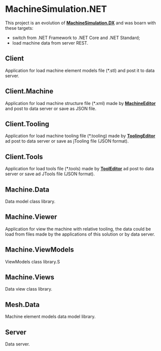 # MachineSimulation.NET
This project is an evolution of [**MachineSimulation.DX**](https://github.com/federicocoppa75/MachineSimulation.DX) and was boarn with these targets:
* switch from .NET Framework to .NET Core and .NET Standard;
* load machine data from server REST.

## Client
Application for load machine element models file (*.stl) and post it to data server. 
## Client.Machine
Application for load machine structure file (*.xml) made by [**MachineEditor**](https://github.com/federicocoppa75/MachineEditor#machineeditor) and post to data server or save as JSON file.

## Client.Tooling
Application for load machine tooling file (*.tooling) made by [**ToolingEditor**](https://github.com/federicocoppa75/MachineEditor#toolingeditor) ad post to data server or save as jTooling file (JSON format).

## Client.Tools
Application for load tools file (*.tools) made by [**ToolEditor**](https://github.com/federicocoppa75/MachineEditor#toolingeditor) ad post to data server or save ad JTools file (JSON format). 
## Machine.Data
Data model class library.
## Machine.Viewer
Application for view the machine with relative tooling, the data could be load from files made by the applications of this solution or by data server.

## Machine.ViewModels
ViewModels class library.S

## Machine.Views
Data view class library.

## Mesh.Data
Machine element models data model library.
## Server
Data server. 

